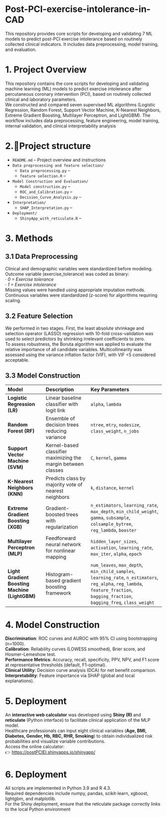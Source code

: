 # Post-PCI-exercise-intolerance-in-CAD
This repository provides core scripts for developing and validating 7 ML models to predict post-PCI exercise intolerance based on routinely collected clinical indicators. It includes data preprocessing, model training, and evaluation.
# 1. Project Overview
  This repository contains the core scripts for developing and validating machine learning (ML) models to predict exercise intolerance after percutaneous coronary intervention (PCI), based on routinely collected clinical and laboratory parameters.  
  We constructed and compared seven supervised ML algorithms (Logistic Regression, Random Forest, Support Vector Machine, K-Nearest Neighbors, Extreme Gradient Boosting, Multilayer Perceptron, and LightGBM). The workflow includes data preprocessing, feature engineering, model training, internal validation, and clinical interpretability analysis

# 2.📁Project structure

- `README.md` – Project overview and instructions
- `Data preprocessing and feature selection/`
  - `Data preprocessing.py` – 
  - `feature selection.R` –  
- `Model Construction and Evaluation/`
  - `Model construction.py`  – 
  - `ROC_and_Calibration.py`  – 
  - `Decision_Curve_Analysis.py`  – 
- `Interpretation/`
  - `SHAP_Interpretation.py`  – 
- `Deployment/`
  - `ShinyApp_with_reticulate.R` – 


# 3. Methods
## 3.1 Data Preprocessing
Clinical and demographic variables were standardized before modeling.  
Outcome variable (exercise_tolerance) was coded as binary:  
· _0 = Exercise tolerance_  
· _1 = Exercise intolerance_    
Missing values were handled using appropriate imputation methods.  
Continuous variables were standardized (z-score) for algorithms requiring scaling.  
## 3.2 Feature Selection
We performed in two stages. First, the least absolute shrinkage and selection operator (LASSO) regression with 10-fold cross-validation was used to select predictors by shrinking irrelevant coefficients to zero.   
To assess robustness, the Boruta algorithm was applied to evaluate the relative importance of all candidate variables. Multicollinearity was assessed using the variance inflation factor (VIF), with VIF <5 considered acceptable.  
## 3.3 Model Construction
| Model                                          | Description                                                   | Key Parameters                                                                                                                                                                     |
| :--------------------------------------------- | :------------------------------------------------------------ | :--------------------------------------------------------------------------------------------------------------------------------------------------------------------------------- |
| **Logistic Regression (LR)**                   | Linear baseline classifier with logit link                    | `alpha`, `lambda`                                                                                                                                                                  |
| **Random Forest (RF)**                         | Ensemble of decision trees reducing variance                  | `ntree`, `mtry`, `nodesize`, `class_weight`, `n_jobs`                                                                                                                              |
| **Support Vector Machine (SVM)**               | Kernel-based classifier maximizing the margin between classes | `C`, `kernel`, `gamma`                                                                                                                                                             |
| **K-Nearest Neighbors (KNN)**                  | Predicts class by majority vote of nearest neighbors          | `k`, `distance`, `kernel`                                                                                                                                                          |
| **Extreme Gradient Boosting (XGB)**            | Gradient-boosted trees with regularization                    | `n_estimators`, `learning_rate`, `max_depth`, `min_child_weight`, `gamma`, `subsample`, `colsample_bytree`, `reg_lambda`, `booster`                                                |
| **Multilayer Perceptron (MLP)**                | Feedforward neural network for nonlinear mapping              | `hidden_layer_sizes`, `activation`, `learning_rate`, `max_iter`, `alpha`, `epoch`                                                                                                  |
| **Light Gradient Boosting Machine (LightGBM)** | Histogram-based gradient boosting framework                   | `num_leaves`, `max_depth`, `min_child_samples`, `learning_rate`, `n_estimators`, `reg_alpha`, `reg_lambda`, `feature_fraction`, `bagging_fraction`, `bagging_freq`, `class_weight` |

# 4. Model Construction
**Discrimination**: ROC curves and AUROC with 95% CI using bootstrapping (n=1000).  
**Calibration**: Reliability curves (LOWESS smoothed), Brier score, and Hosmer–Lemeshow test.  
**Performance Metrics**: Accuracy, recall, specificity, PPV, NPV, and F1 score at representative thresholds (default, F1-optimal).  
**Clinical Utility**: Decision curve analysis (DCA) for net benefit comparison.  
**Interpretability**: Feature importance via SHAP (global and local explanations).  

# 5. Deployment
An **interactive web calculator** was developed using **Shiny (R)** and **reticulate** (Python interface) to facilitate clinical application of the MLP model.  
Healthcare professionals can input eight clinical variables (**Age, BMI, Diabetes, Gender, Hb, RBC, RHR, Smoking**) to obtain individualized risk probabilities and visualize variable contributions.  
Access the online calculator:  
👉 https://postPCIEI.shinyapps.io/shinyapp/

# 6. Deployment
All scripts are implemented in Python 3.9 and R 4.3.  
Required dependencies include numpy, pandas, scikit-learn, xgboost, lightgbm, and matplotlib.  
For the Shiny deployment, ensure that the reticulate package correctly links to the local Python environment  
